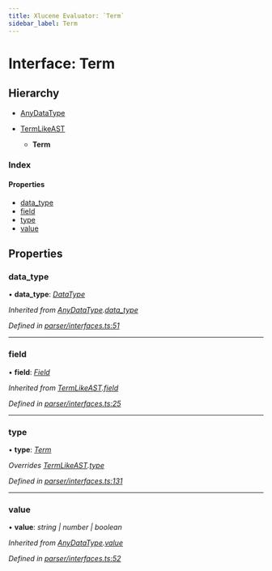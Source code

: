 ```yaml
---
title: Xlucene Evaluator: `Term`
sidebar_label: Term
---
```


# Interface: Term

## Hierarchy

* [AnyDataType](anydatatype.md)

* [TermLikeAST](termlikeast.md)

  * **Term**

### Index

#### Properties

* [data_type](term.md#data_type)
* [field](term.md#field)
* [type](term.md#type)
* [value](term.md#value)

## Properties

###  data_type

• **data_type**: *[DataType](../overview.md#datatype)*

*Inherited from [AnyDataType](anydatatype.md).[data_type](anydatatype.md#data_type)*

*Defined in [parser/interfaces.ts:51](https://github.com/terascope/teraslice/blob/9dc0f8b8/packages/xlucene-evaluator/src/parser/interfaces.ts#L51)*

___

###  field

• **field**: *[Field](../overview.md#field)*

*Inherited from [TermLikeAST](termlikeast.md).[field](termlikeast.md#field)*

*Defined in [parser/interfaces.ts:25](https://github.com/terascope/teraslice/blob/9dc0f8b8/packages/xlucene-evaluator/src/parser/interfaces.ts#L25)*

___

###  type

• **type**: *[Term](../enums/asttype.md#term)*

*Overrides [TermLikeAST](termlikeast.md).[type](termlikeast.md#type)*

*Defined in [parser/interfaces.ts:131](https://github.com/terascope/teraslice/blob/9dc0f8b8/packages/xlucene-evaluator/src/parser/interfaces.ts#L131)*

___

###  value

• **value**: *string | number | boolean*

*Inherited from [AnyDataType](anydatatype.md).[value](anydatatype.md#value)*

*Defined in [parser/interfaces.ts:52](https://github.com/terascope/teraslice/blob/9dc0f8b8/packages/xlucene-evaluator/src/parser/interfaces.ts#L52)*

